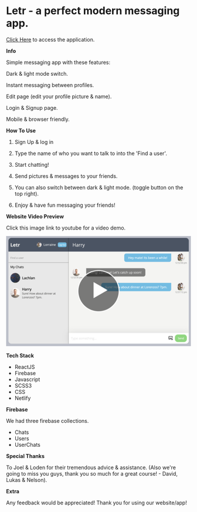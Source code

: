 # Letr - a perfect modern messaging app.

[Click Here](https://storied-seahorse-83953f.netlify.app/) to access the application.

**Info**

Simple messaging app with these features:

Dark & light mode switch.

Instant messaging between profiles.

Edit page (edit your profile picture & name).

Login & Signup page.

Mobile & browser friendly.

**How To Use**

1. Sign Up & log in

1. Type the name of who you want to talk to into the 'Find a user'.

1. Start chatting!

1. Send pictures & messages to your friends.

1. You can also switch between dark & light mode. (toggle button on the top right).

1. Enjoy & have fun messaging your friends!

**Website Video Preview**

Click this image link to youtube for a video demo.

[![Link to video](Playbutton.png)](https://youtu.be/nBcu8pfUrbI)

**Tech Stack**

* ReactJS
* Firebase
* Javascript
* SCSS3
* CSS
* Netlify

**Firebase**

We had three firebase collections.

 - Chats
 - Users
 - UserChats 

**Special Thanks**

To Joel & Loden for their tremendous advice & assistance. 
(Also we're going to miss you guys, thank you so much for a great course! - David, Lukas & Nelson).

**Extra**

Any feedback would be appreciated! Thank you for using our website/app!